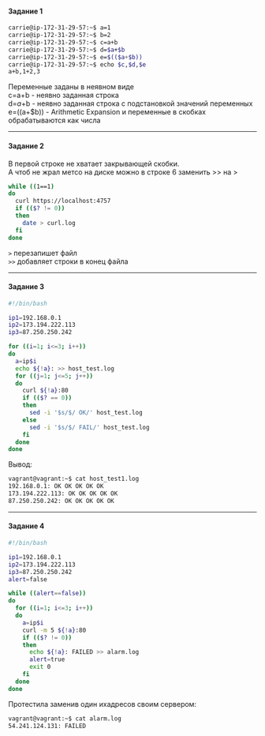 <h4> Задание 1 </h4>

```bash
carrie@ip-172-31-29-57:~$ a=1
carrie@ip-172-31-29-57:~$ b=2
carrie@ip-172-31-29-57:~$ c=a+b
carrie@ip-172-31-29-57:~$ d=$a+$b
carrie@ip-172-31-29-57:~$ e=$(($a+$b))
carrie@ip-172-31-29-57:~$ echo $c,$d,$e
a+b,1+2,3
```

Переменные заданы в неявном виде <br>
c=a+b - неявно заданная строка<br>
d=$a+$b - неявно заданная строка с подстановкой значений переменных<br>
e=$(($a+$b)) - Arithmetic Expansion и переменные в скобках обрабатываются как числа

<hr>
<h4> Задание 2 </h4>

В первой строке не хватает закрывающей скобки. <br>
А чтоб не жрал метсо на диске можно в строке 6 заменить >> на >
```bash
while ((1==1)
do
  curl https://localhost:4757
  if (($? != 0))
  then
    date > curl.log
  fi
done
```
`>` перезапишет файл <br>
`>>` добавляет строки в конец файла<br>
<hr>
<h4> Задание 3 </h4>

```bash
#!/bin/bash

ip1=192.168.0.1
ip2=173.194.222.113
ip3=87.250.250.242

for ((i=1; i<=3; i++)) 
do
  a=ip$i
  echo ${!a}: >> host_test.log
  for ((j=1; j<=5; j++))
  do
    curl ${!a}:80 
    if (($? == 0)) 
    then
      sed -i '$s/$/ OK/' host_test.log
    else
      sed -i '$s/$/ FAIL/' host_test.log
    fi
  done
done
```

Вывод:
```bash
vagrant@vagrant:~$ cat host_test1.log
192.168.0.1: OK OK OK OK OK
173.194.222.113: OK OK OK OK OK
87.250.250.242: OK OK OK OK OK
```
<hr>
<h4> Задание 4 </h4>

```bash
#!/bin/bash

ip1=192.168.0.1
ip2=173.194.222.113
ip3=87.250.250.242
alert=false

while ((alert==false))
do
  for ((i=1; i<=3; i++))
  do
    a=ip$i
    curl -m 5 ${!a}:80
    if (($? != 0))
    then
      echo ${!a}: FAILED >> alarm.log
      alert=true
      exit 0
    fi
  done
done
```
Протестила заменив один ихадресов своим сервером:

```bash
vagrant@vagrant:~$ cat alarm.log
54.241.124.131: FAILED
```